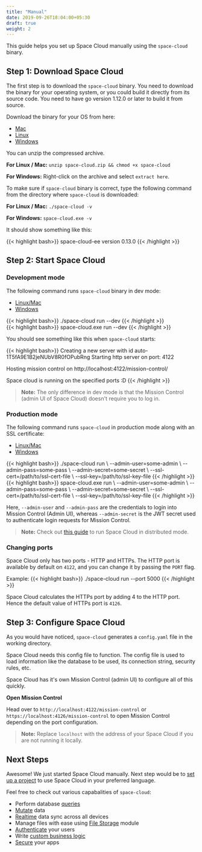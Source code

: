 ```yaml
---
title: "Manual"
date: 2019-09-26T18:04:00+05:30
draft: true
weight: 2
---
```


This guide helps you set up Space Cloud manually using the `space-cloud` binary.

## Step 1: Download Space Cloud

The first step is to download the `space-cloud` binary. You need to download the binary for your operating system, or you could build it directly from its source code. You need to have go version 1.12.0 or later to build it from source.

Download the binary for your OS from here:

- [Mac](https://spaceuptech.com/downloads/darwin/space-cloud.zip)
- [Linux](https://spaceuptech.com/downloads/linux/space-cloud.zip)
- [Windows](https://spaceuptech.com/downloads/windows/space-cloud.zip)

You can unzip the compressed archive.

**For Linux / Mac:** `unzip space-cloud.zip && chmod +x space-cloud`

**For Windows:** Right-click on the archive and select `extract here`.

To make sure if `space-cloud` binary is correct, type the following command from the directory where `space-cloud` is downloaded:

**For Linux / Mac:** `./space-cloud -v`

**For Windows:** `space-cloud.exe -v`

It should show something like this:

{{< highlight bash>}}
space-cloud-ee version 0.13.0
{{< /highlight >}}

## Step 2: Start Space Cloud

### Development mode

The following command runs `space-cloud` binary in dev mode:  

<div class="row tabs-wrapper">
  <div class="col s12" style="padding:0">
    <ul class="tabs">
      <li class="tab col s2"><a class="active" href="#run-sc-on-linux">Linux/Mac</a></li>
      <li class="tab col s2"><a href="#run-sc-on-windows">Windows</a></li>
    </ul>
  </div>
  <div id="run-sc-on-linux" class="col s12" style="padding:0">
{{< highlight bash>}}
./space-cloud run --dev
{{< /highlight >}}
  </div>
  <div id="run-sc-on-windows" class="col s12" style="padding:0">
{{< highlight bash>}}
space-cloud.exe run --dev
{{< /highlight >}}
  </div>
</div>

You should see something like this when `space-cloud` starts:

{{< highlight bash>}}
Creating a new server with id auto-1T5fA9E1B2jeNUbV8R0fOPubRng
Starting http server on port: 4122

   Hosting mission control on http://localhost:4122/mission-control/

Space cloud is running on the specified ports :D
{{< /highlight >}}  


> **Note:** The only difference in dev mode is that the Mission Control (admin UI of Space Cloud) doesn't require you to log in.

### Production mode

The following command runs `space-cloud` in production mode along with an SSL certificate:

<div class="row tabs-wrapper">
  <div class="col s12" style="padding:0">
    <ul class="tabs">
      <li class="tab col s2"><a class="active" href="#run-sc-via-ssl-on-linux">Linux/Mac</a></li>
      <li class="tab col s2"><a href="#run-sc-via-ssl-on-windows">Windows</a></li>
    </ul>
  </div>
  <div id="run-sc-via-ssl-on-linux" class="col s12" style="padding:0">
{{< highlight bash>}}
./space-cloud run \
  --admin-user=some-admin \
  --admin-pass=some-pass \
  --admin-secret=some-secret \
  --ssl-cert=/path/to/ssl-cert-file \
  --ssl-key=/path/to/ssl-key-file
{{< /highlight >}}  
  </div>
  <div id="run-sc-via-ssl-on-windows" class="col s12" style="padding:0">
{{< highlight bash>}}
space-cloud.exe run \
  --admin-user=some-admin \
  --admin-pass=some-pass \
  --admin-secret=some-secret \
  --ssl-cert=/path/to/ssl-cert-file \
  --ssl-key=/path/to/ssl-key-file
{{< /highlight >}}  
  </div>
</div>

Here, `--admin-user` and `--admin-pass` are the credentials to login into Mission Control (Admin UI), whereas `--admin-secret` is the JWT secret used to authenticate login requests for Mission Control. 

> **Note:** Check out [this guide](/getting-started/deployment/distributed) to run Space Cloud in distributed mode. 

### Changing ports

Space Cloud only has two ports - HTTP and HTTPs. The HTTP port is available by default on `4122`, and you can change it by passing the `PORT` flag.

Example: 
{{< highlight bash>}}
./space-cloud run --port 5000
{{< /highlight >}}

Space Cloud calculates the HTTPs port by adding 4 to the HTTP port. Hence the default value of HTTPs port is `4126`.

## Step 3: Configure Space Cloud

As you would have noticed, `space-cloud` generates a `config.yaml` file in the working directory.

Space Cloud needs this config file to function. The config file is used to load information like the database to be used, its connection string, security rules, etc. 

Space Cloud has it's own Mission Control (admin UI) to configure all of this quickly. 

**Open Mission Control**

Head over to `http://localhost:4122/mission-control` or `https://localhost:4126/mission-control` to open Mission Control depending on the port configuration.

> **Note:** Replace `localhost` with the address of your Space Cloud if you are not running it locally. 


## Next Steps

Awesome! We just started Space Cloud manually. Next step would be to [set up a project](/getting-started/setting-up-project/) to use Space Cloud in your preferred language.

Feel free to check out various capabalities of `space-cloud`:

- Perform database [queries](/essentials/queries)
- [Mutate](/essentials/mutations) data
- [Realtime](/essentials/subscriptions) data sync across all devices
- Manage files with ease using [File Storage](/essentials/file-storage) module
- [Authenticate](/auth/authentication) your users
- Write [custom business logic](/essentials/custom-logic)
- [Secure](/auth/authorization) your apps